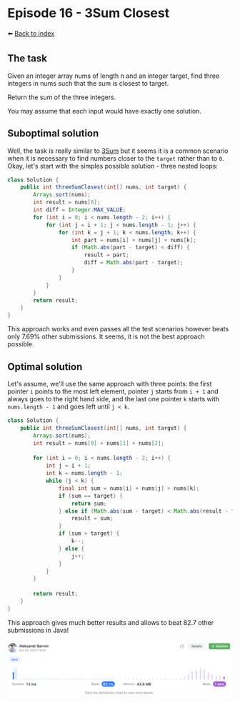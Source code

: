 # Episode 16 - 3Sum Closest

⬅️ [Back to index](README.md)

## The task

Given an integer array nums of length n and an integer target, find three integers in nums such that the sum is closest to target.

Return the sum of the three integers.

You may assume that each input would have exactly one solution.

## Suboptimal solution

Well, the task is really similar to [3Sum](./e15-3sum.md) but it seems it is a common scenario when it is necessary to find numbers closer to the `target` rather than to `0`. Okay, let's start with the simples possible solution - three nested loops: 

```java
class Solution {
    public int threeSumClosest(int[] nums, int target) {
        Arrays.sort(nums);
        int result = nums[0];
        int diff = Integer.MAX_VALUE;
        for (int i = 0; i < nums.length - 2; i++) {
            for (int j = i + 1; j < nums.length - 1; j++) {
                for (int k = j + 1; k < nums.length; k++) {
                    int part = nums[i] + nums[j] + nums[k];
                    if (Math.abs(part - target) < diff) {
                        result = part;
                        diff = Math.abs(part - target);
                    }
                }
            }
        }
        return result;
    }
}
```

This approach works and even passes all the test scenarios however beats only 7.69% other submissions. It seems, it is not the best approach possible. 

## Optimal solution

Let's assume, we'll use the same approach with three points: the first pointer `i` points to the most left element, pointer `j` starts from `i + 1` and always goes to the right hand side, and the last one pointer `k` starts with `nums.length - 1` and goes left until `j < k`. 

```java
class Solution {
    public int threeSumClosest(int[] nums, int target) {
        Arrays.sort(nums);
        int result = nums[0] + nums[1] + nums[2];

        for (int i = 0; i < nums.length - 2; i++) {
            int j = i + 1; 
            int k = nums.length - 1; 
            while (j < k) {
                final int sum = nums[i] + nums[j] + nums[k];
                if (sum == target) {
                    return sum; 
                } else if (Math.abs(sum - target) < Math.abs(result - target)) {
                    result = sum; 
                }
                if (sum > target) {
                    k--;
                } else {
                    j++;
                }
            }
        }

        return result; 
    }
}
```

This approach gives much better results and allows to beat 82.7 other submissions in Java!

![Good solution](./images/e16-01.png)
